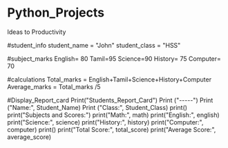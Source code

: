 # Python_Projects
Ideas to Productivity 

#student_info
student_name = "John"
student_class = "HSS"

#subject_marks 
English= 80
Tamil=95
Science=90 
History= 75
Computer= 70

#calculations 
Total_marks = English+Tamil+Science+History+Computer 
Average_marks = Total_marks /5

#Display_Report_card 
Print("Students_Report_Card")
Print ("-----")
Print ("Name:", Student_Name)
Print ("Class:", Student_Class)
print()
print("Subjects and Scores:")
print("Math:", math)
print("English:", english)
print("Science:", science)
print("History:", history)
print("Computer:", computer)
print()
print("Total Score:", total_score)
print("Average Score:", average_score)
